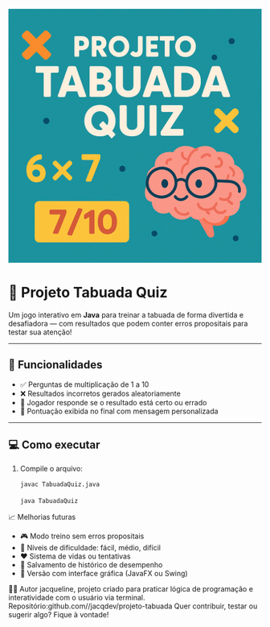 
<p align="center">
  <img src="crie um banner para para tabuada.png" alt="Banner do Projeto">
</p>

# 🧠 Projeto Tabuada Quiz

Um jogo interativo em **Java** para treinar a tabuada de forma divertida e desafiadora — com resultados que podem conter erros propositais para testar sua atenção!

---

## 🚀 Funcionalidades

- ✅ Perguntas de multiplicação de 1 a 10
- ❌ Resultados incorretos gerados aleatoriamente
- 🤔 Jogador responde se o resultado está certo ou errado
- 🧮 Pontuação exibida no final com mensagem personalizada

---

## 💻 Como executar

1. Compile o arquivo:
   ```bash
   javac TabuadaQuiz.java
   
   java TabuadaQuiz

📈 Melhorias futuras
- 🎮 Modo treino sem erros propositais
- 🔢 Níveis de dificuldade: fácil, médio, difícil
- ❤️ Sistema de vidas ou tentativas
- 📁 Salvamento de histórico de desempenho
- 🎨 Versão com interface gráfica (JavaFX ou Swing)

👨‍💻 Autor
jacqueline, projeto criado para praticar lógica de programação e interatividade com o usuário via terminal.
Repositório:github.com//jacqdev/projeto-tabuada
Quer contribuir, testar ou sugerir algo? Fique à vontade!






